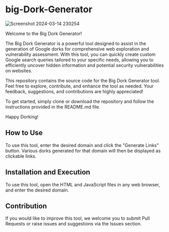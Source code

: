 # big-Dork-Generator


![Screenshot 2024-03-14 230254](https://github.com/soltanali0/big-Dork-Generator/assets/87374678/dadb3cac-b095-488e-adda-781f781fa2c3)


Welcome to the Big Dork Generator!

The Big Dork Generator is a powerful tool designed to assist in the generation of Google dorks for comprehensive web exploration and vulnerability assessment. With this tool, you can quickly create custom Google search queries tailored to your specific needs, allowing you to efficiently uncover hidden information and potential security vulnerabilities on websites.

This repository contains the source code for the Big Dork Generator tool. Feel free to explore, contribute, and enhance the tool as needed. Your feedback, suggestions, and contributions are highly appreciated!

To get started, simply clone or download the repository and follow the instructions provided in the README.md file.

Happy Dorking!

## How to Use

To use this tool, enter the desired domain and click the "Generate Links" button. Various dorks generated for that domain will then be displayed as clickable links.

## Installation and Execution

To use this tool, open the HTML and JavaScript files in any web browser, and enter the desired domain.

## Contribution

If you would like to improve this tool, we welcome you to submit Pull Requests or raise issues and suggestions via the Issues section.
